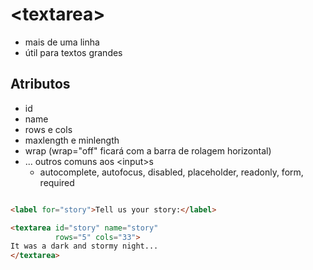 # \<textarea>

- mais de uma linha
- útil para textos grandes

## Atributos
- id
- name
- rows e cols
- maxlength e minlength
- wrap (wrap="off" ficará com a barra de rolagem horizontal)
- ... outros comuns aos \<input>s
    - autocomplete, autofocus, disabled, placeholder, readonly, form, required


```html

<label for="story">Tell us your story:</label>

<textarea id="story" name="story"
          rows="5" cols="33">
It was a dark and stormy night...
</textarea>

```
